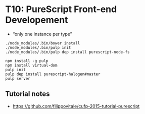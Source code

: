 # T10: PureScript Front-end Developement

- “only one instance per type”



```
./node_modules/.bin/bower install
./node_modules/.bin/pulp init
./node_modules/.bin/pulp dep install purescript-node-fs
```

```
npm install -g pulp
npm install virtual-dom
pulp init
pulp dep install purescript-halogen#master
pulp server
```

## Tutorial notes

- https://github.com/filippovitale/cufp-2015-tutorial-purescript
